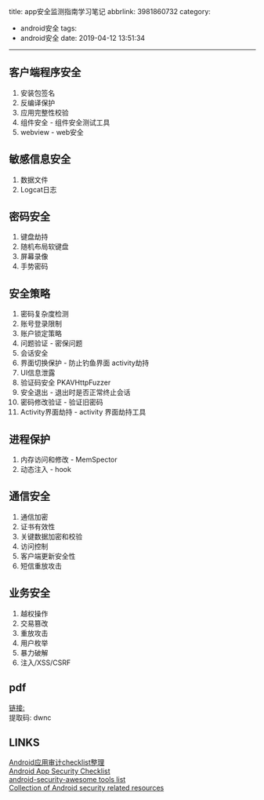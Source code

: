 title: app安全监测指南学习笔记
abbrlink: 3981860732
category:
  - android安全
tags:
  - android安全
date: 2019-04-12 13:51:34
---
## 客户端程序安全

1. 安装包签名
2. 反编译保护
3. 应用完整性校验
4. 组件安全 - 组件安全测试工具
5. webview - web安全

## 敏感信息安全
1. 数据文件
2. Logcat日志

## 密码安全
1. 键盘劫持
2. 随机布局软键盘
3. 屏幕录像
4. 手势密码

## 安全策略
1. 密码复杂度检测
2. 账号登录限制
3. 账户锁定策略
4. 问题验证 - 密保问题
5. 会话安全  
6. 界面切换保护 - 防止钓鱼界面 activity劫持
7. UI信息泄露
8. 验证码安全 PKAVHttpFuzzer
9. 安全退出 - 退出时是否正常终止会话
10. 密码修改验证 - 验证旧密码
11. Activity界面劫持 - activity 界面劫持工具

## 进程保护
1. 内存访问和修改 - MemSpector
2. 动态注入 - hook

## 通信安全
1. 通信加密
2. 证书有效性
3. 关键数据加密和校验
4. 访问控制
5. 客户端更新安全性
6. 短信重放攻击

## 业务安全
1. 越权操作
2. 交易篡改
3. 重放攻击
4. 用户枚举
5. 暴力破解
6. 注入/XSS/CSRF

## pdf

[链接: ](https://pan.baidu.com/s/1iKgET4n-21MMukb8xmP2Yw)  
提取码: dwnc  

## LINKS

[Android应用审计checklist整理
](https://github.com/guanchao/AndroidChecklist)  
[Android App Security Checklist
](https://github.com/b-mueller/android_app_security_checklist)   
[android-security-awesome tools list](https://github.com/ashishb/android-security-awesome)  
[Collection of Android security related resources
](https://github.com/wtsxDev/android-security-list)